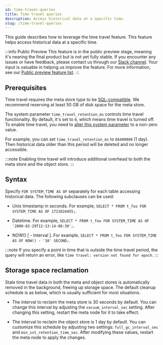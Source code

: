 ```yaml
---
id: time-travel-queries
title: Time travel queries
description: Access historical data at a specific time.
slug: /time-travel-queries
---
```

<head>
  <link rel="canonical" href="https://docs.risingwave.com/docs/current/time-travel-queries/" />
</head>

This guide describes how to leverage the time travel feature. This feature helps access historical data at a specific time.

:::info Public Preview
This feature is in the public preview stage, meaning it's nearing the final product but is not yet fully stable. If you encounter any issues or have feedback, please contact us through our [Slack channel](https://www.risingwave.com/slack). Your input is valuable in helping us improve the feature. For more information, see our [Public preview feature list](/product-lifecycle/#features-in-the-public-preview-stage).
:::

## Prerequisites

Time travel requires the meta store type to be [SQL-compatible](/docs/deploy/risingwave-docker-compose.md#customize-meta-store). We recommend reserving at least 50 GB of disk space for the meta store.

The system parameter `time_travel_retention_ms` controls time travel functionality. By default, it's set to `0`, which means time travel is turned off. To enable time travel, you need to [alter this system parameter](/manage/view-configure-system-parameters.md#how-to-configure-system-parameters) to a non-zero value.

For example, you can set `time_travel_retention_ms` to `86400000` (1 day). Then historical data older than this period will be deleted and no longer accessible.

:::note
Enabling time travel will introduce additional overhead to both the meta store and the object store.
:::

## Syntax

Specify `FOR SYSTEM_TIME AS OF` separately for each table accessing historical data. The following subclauses can be used:

- Unix timestamp in seconds. For example, `SELECT * FROM t_foo FOR SYSTEM_TIME AS OF 1721024455;`.

- Datetime. For example, `SELECT * FROM t_foo FOR SYSTEM_TIME AS OF '2000-02-29T12:13:14-08:30';`.

- NOW() [ - Interval ]. For example, `SELECT * FROM t_foo FOR SYSTEM_TIME AS OF NOW() - '10' SECOND;`.

:::note
If you specify a point in time that is outside the time travel period, the query will return an error, like `time travel: version not found for epoch`.
:::

## Storage space reclamation

Stale time travel data in both the meta and object stores is automatically removed in the background, freeing up storage space. The default cleanup schedule is as below, which is usually sufficient for most situations.

- The interval to reclaim the meta store is 30 seconds by default. You can change this interval by adjusting the `vacuum_interval_sec` setting. After changing this setting, restart the meta node for it to take effect.

- The interval to reclaim the object store is 1 day by default. You can customize this schedule by adjusting two settings: `full_gc_interval_sec` and `min_sst_retention_time_sec`. After modifying these values, restart the meta node to apply the changes.
